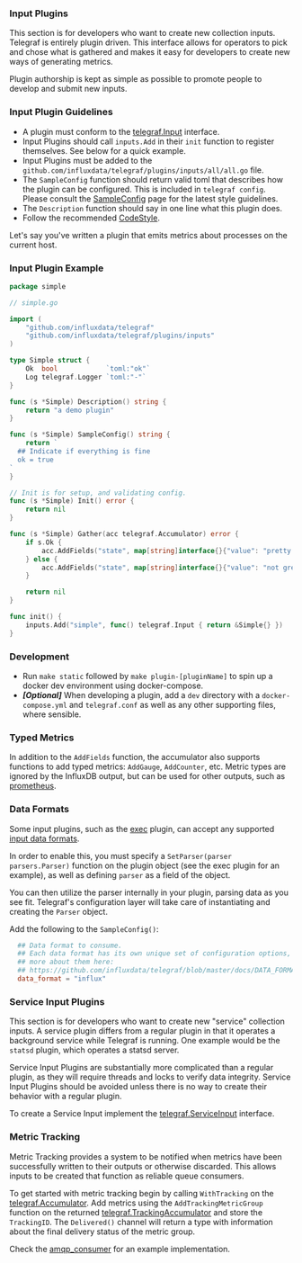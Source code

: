 ### Input Plugins

This section is for developers who want to create new collection inputs.
Telegraf is entirely plugin driven. This interface allows for operators to
pick and chose what is gathered and makes it easy for developers
to create new ways of generating metrics.

Plugin authorship is kept as simple as possible to promote people to develop
and submit new inputs.

### Input Plugin Guidelines

- A plugin must conform to the [telegraf.Input][] interface.
- Input Plugins should call `inputs.Add` in their `init` function to register
  themselves.  See below for a quick example.
- Input Plugins must be added to the
  `github.com/influxdata/telegraf/plugins/inputs/all/all.go` file.
- The `SampleConfig` function should return valid toml that describes how the
  plugin can be configured. This is included in `telegraf config`.  Please
  consult the [SampleConfig][] page for the latest style
  guidelines.
- The `Description` function should say in one line what this plugin does.
- Follow the recommended [CodeStyle][].

Let's say you've written a plugin that emits metrics about processes on the
current host.

### Input Plugin Example

```go
package simple

// simple.go

import (
    "github.com/influxdata/telegraf"
    "github.com/influxdata/telegraf/plugins/inputs"
)

type Simple struct {
    Ok  bool            `toml:"ok"`
    Log telegraf.Logger `toml:"-"`
}

func (s *Simple) Description() string {
    return "a demo plugin"
}

func (s *Simple) SampleConfig() string {
    return `
  ## Indicate if everything is fine
  ok = true
`
}

// Init is for setup, and validating config.
func (s *Simple) Init() error {
	return nil
}

func (s *Simple) Gather(acc telegraf.Accumulator) error {
    if s.Ok {
        acc.AddFields("state", map[string]interface{}{"value": "pretty good"}, nil)
    } else {
        acc.AddFields("state", map[string]interface{}{"value": "not great"}, nil)
    }

    return nil
}

func init() {
    inputs.Add("simple", func() telegraf.Input { return &Simple{} })
}
```

### Development

* Run `make static` followed by `make plugin-[pluginName]` to spin up a docker
  dev environment using docker-compose.
* ***[Optional]*** When developing a plugin, add a `dev` directory with a
  `docker-compose.yml` and `telegraf.conf` as well as any other supporting
  files, where sensible.

### Typed Metrics

In addition to the `AddFields` function, the accumulator also supports
functions to add typed metrics: `AddGauge`, `AddCounter`, etc.  Metric types
are ignored by the InfluxDB output, but can be used for other outputs, such as
[prometheus][prom metric types].

### Data Formats

Some input plugins, such as the [exec][] plugin, can accept any supported
[input data formats][].

In order to enable this, you must specify a `SetParser(parser parsers.Parser)`
function on the plugin object (see the exec plugin for an example), as well as
defining `parser` as a field of the object.

You can then utilize the parser internally in your plugin, parsing data as you
see fit. Telegraf's configuration layer will take care of instantiating and
creating the `Parser` object.

Add the following to the `SampleConfig()`:

```toml
  ## Data format to consume.
  ## Each data format has its own unique set of configuration options, read
  ## more about them here:
  ## https://github.com/influxdata/telegraf/blob/master/docs/DATA_FORMATS_INPUT.md
  data_format = "influx"
```

### Service Input Plugins

This section is for developers who want to create new "service" collection
inputs. A service plugin differs from a regular plugin in that it operates a
background service while Telegraf is running. One example would be the
`statsd` plugin, which operates a statsd server.

Service Input Plugins are substantially more complicated than a regular
plugin, as they will require threads and locks to verify data integrity.
Service Input Plugins should be avoided unless there is no way to create their
behavior with a regular plugin.

To create a Service Input implement the [telegraf.ServiceInput][] interface.

### Metric Tracking

Metric Tracking provides a system to be notified when metrics have been
successfully written to their outputs or otherwise discarded.  This allows
inputs to be created that function as reliable queue consumers.

To get started with metric tracking begin by calling `WithTracking` on the
[telegraf.Accumulator][].  Add metrics using the `AddTrackingMetricGroup`
function on the returned [telegraf.TrackingAccumulator][] and store the
`TrackingID`.  The `Delivered()` channel will return a type with information
about the final delivery status of the metric group.

Check the [amqp_consumer][] for an example implementation.

[exec]: https://github.com/influxdata/telegraf/tree/master/plugins/inputs/exec
[amqp_consumer]: https://github.com/influxdata/telegraf/tree/master/plugins/inputs/amqp_consumer
[prom metric types]: https://prometheus.io/docs/concepts/metric_types/
[input data formats]: https://github.com/influxdata/telegraf/blob/master/docs/DATA_FORMATS_INPUT.md
[SampleConfig]: https://github.com/influxdata/telegraf/wiki/SampleConfig
[CodeStyle]: https://github.com/influxdata/telegraf/wiki/CodeStyle
[telegraf.Input]: https://godoc.org/github.com/influxdata/telegraf#Input
[telegraf.ServiceInput]: https://godoc.org/github.com/influxdata/telegraf#ServiceInput
[telegraf.Accumulator]: https://godoc.org/github.com/influxdata/telegraf#Accumulator
[telegraf.TrackingAccumulator]: https://godoc.org/github.com/influxdata/telegraf#Accumulator
